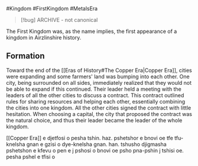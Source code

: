 #Kingdom #FirstKingdom #MetalsEra 

> [!bug] ARCHIVE - not canonical

The First Kingdom was, as the name implies, the first appearance of a kingdom in Airzlinshire history.
## Formation
Toward the end of the [[Eras of History#The Copper Era|Copper Era]], cities were expanding and some farmers' land was bumping into each other. One city, being surrounded on all sides, immediately realized that they would not be able to expand if this continued. Their leader held a meeting with the leaders of all the other cities to discuss a contract. This contract outlined rules for sharing resources and helping each other, essentially combining the cities into one kingdom. All the other cities signed the contract with little hesitation. When choosing a capital, the city that proposed the contract was the natural choice, and thus their leader became the leader of the whole kingdom.

[[Copper Era]] e djetfosi o pesha tshin. haz. pshetshor e bnovi oe tfe tfu-knelsha gnan e gzisi o dye-knelsha gnan. han. tshusho djigmasha pshetshon e kfevu o pen e j pshosi o bnovi oe psho pna-pshin j tshisi oe. pesha pshel e tfisi o 